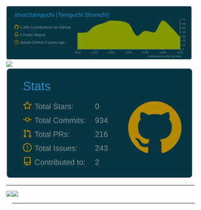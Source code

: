 <!--![](https://github-readme-stats.vercel.app/api?username=kouta-fd&count_private=true&show_icons=true&theme=blue-green)
![](https://github-readme-stats.vercel.app/api/top-langs/?username=kouta-fd&layout=compact&theme=blue-green)-->
[![](https://raw.githubusercontent.com/kouta-fd/kouta-fd/master/profile-summary-card-output/solarized_dark/0-profile-details.svg)](https://github.com/vn7n24fzkq/github-profile-summary-cards)
[![](https://raw.githubusercontent.com/kouta-fd/skouta-fd/master/profile-summary-card-output/solarized_dark/2-most-commit-language.svg)](https://github.com/vn7n24fzkq/github-profile-summary-cards)
[![](https://raw.githubusercontent.com/kouta-fd/kouta-fd/master/profile-summary-card-output/solarized_dark/3-stats.svg)](https://github.com/vn7n24fzkq/github-profile-summary-cards)


---


   <img align="left" height="170px" src="https://github-readme-stats.vercel.app/api?username=kouta-fd&count_private=true&show_icons=true" />
   <img height="170px" src="https://github-readme-stats.vercel.app/api/top-langs/?username=kouta-fd&layout=compact&theme=blue-green&theme=blue-green&hide=Jupyter notebook&count_private=true" />

---

<!---
Kouta-fd/Kouta-fd is a ✨ special ✨ repository because its `README.md` (this file) appears on your GitHub profile.
You can click the Preview link to take a look at your changes.
--->
